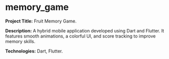 # memory_game

**Project Title:** Fruit Memory Game.

**Description:**
A hybrid mobile application developed using Dart and Flutter. It features smooth animations, a colorful UI, and score tracking to improve memory skills.

**Technologies:**
Dart, Flutter.

